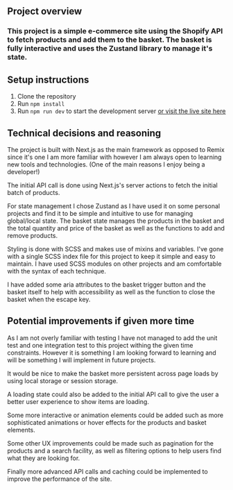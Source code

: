 ## Project overview

### This project is a simple e-commerce site using the Shopify API to fetch products and add them to the basket. The basket is fully interactive and uses the Zustand library to manage it's state.

## Setup instructions

1. Clone the repository
2. Run `npm install`
3. Run `npm run dev` to start the development server [or visit the live site here](https://mock-shop.dmitry-o.co.uk/)

## Technical decisions and reasoning

The project is built with Next.js as the main framework as opposed to Remix since it's one I am more familiar with however I am always open to learning new tools and technologies. (One of the main reasons I enjoy being a developer!)

The initial API call is done using Next.js's server actions to fetch the initial batch of products.

For state management I chose Zustand as I have used it on some personal projects and find it to be simple and intuitive to use for managing global/local state. The basket state manages the products in the basket and the total quantity and price of the basket as well as the functions to add and remove products.

Styling is done with SCSS and makes use of mixins and variables. I've gone with a single SCSS index file for this project to keep it simple and easy to maintain. I have used SCSS modules on other projects and am comfortable with the syntax of each technique.

I have added some aria attributes to the basket trigger button and the basket itself to help with accessibility as well as the function to close the basket when the escape key.

## Potential improvements if given more time

As I am not overly familiar with testing I have not managed to add the unit test and one integration test to this project withing the given time constraints. However it is something I am looking forward to learning and will be something I will implement in future projects.

It would be nice to make the basket more persistent across page loads by using local storage or session storage.

A loading state could also be added to the initial API call to give the user a better user experience to show items are loading.

Some more interactive or animation elements could be added such as more sophisticated animations or hover effects for the products and basket elements.

Some other UX improvements could be made such as pagination for the products and a search facility, as well as filtering options to help users find what they are looking for.

Finally more advanced API calls and caching could be implemented to improve the performance of the site.
